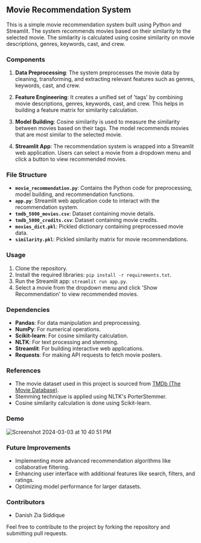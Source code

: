 ## Movie Recommendation System

This is a simple movie recommendation system built using Python and Streamlit. The system recommends movies based on their similarity to the selected movie. The similarity is calculated using cosine similarity on movie descriptions, genres, keywords, cast, and crew.

### Components

1. **Data Preprocessing**: The system preprocesses the movie data by cleaning, transforming, and extracting relevant features such as genres, keywords, cast, and crew.

2. **Feature Engineering**: It creates a unified set of 'tags' by combining movie descriptions, genres, keywords, cast, and crew. This helps in building a feature matrix for similarity calculation.

3. **Model Building**: Cosine similarity is used to measure the similarity between movies based on their tags. The model recommends movies that are most similar to the selected movie.

4. **Streamlit App**: The recommendation system is wrapped into a Streamlit web application. Users can select a movie from a dropdown menu and click a button to view recommended movies.

### File Structure

- **`movie_recommendation.py`**: Contains the Python code for preprocessing, model building, and recommendation functions.
- **`app.py`**: Streamlit web application code to interact with the recommendation system.
- **`tmdb_5000_movies.csv`**: Dataset containing movie details.
- **`tmdb_5000_credits.csv`**: Dataset containing movie credits.
- **`movies_dict.pkl`**: Pickled dictionary containing preprocessed movie data.
- **`similarity.pkl`**: Pickled similarity matrix for movie recommendations.

### Usage

1. Clone the repository.
2. Install the required libraries: `pip install -r requirements.txt`.
3. Run the Streamlit app: `streamlit run app.py`.
4. Select a movie from the dropdown menu and click 'Show Recommendation' to view recommended movies.

### Dependencies

- **Pandas**: For data manipulation and preprocessing.
- **NumPy**: For numerical operations.
- **Scikit-learn**: For cosine similarity calculation.
- **NLTK**: For text processing and stemming.
- **Streamlit**: For building interactive web applications.
- **Requests**: For making API requests to fetch movie posters.

### References

- The movie dataset used in this project is sourced from [TMDb (The Movie Database)](https://www.themoviedb.org/).
- Stemming technique is applied using NLTK's PorterStemmer.
- Cosine similarity calculation is done using Scikit-learn.

### Demo

![Screenshot 2024-03-03 at 10 40 51 PM](https://github.com/danishziasiddique/Movie-Recommendation-System/assets/82972335/6fae01d6-9700-4d6a-91ff-54e81233e980)


### Future Improvements

- Implementing more advanced recommendation algorithms like collaborative filtering.
- Enhancing user interface with additional features like search, filters, and ratings.
- Optimizing model performance for larger datasets.

### Contributors

- Danish Zia Siddique

Feel free to contribute to the project by forking the repository and submitting pull requests.
